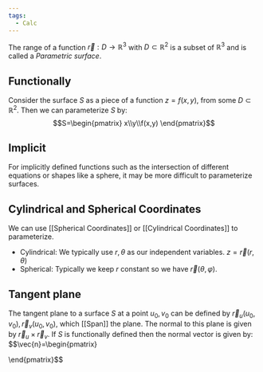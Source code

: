 ```yaml
---
tags:
  - Calc
---
```

The range of a function $\vec{r}:D\to \mathbb{R}^3$ with $D\subset \mathbb{R}^{2}$ is a subset of $\mathbb{R}^{3}$ and is called a *Parametric surface*. 
## Functionally
Consider the surface $S$ as a piece of a function $z=f(x,y)$, from some $D\subset \mathbb{R}^{2}$. Then we can parameterize $S$ by:
$$S=\begin{pmatrix}
x\\y\\f(x,y) 
\end{pmatrix}$$
## Implicit
For implicitly defined functions such as the intersection of different equations or shapes like a sphere, it may be more difficult to parameterize surfaces.
## Cylindrical and Spherical Coordinates
We can use [[Spherical Coordinates]] or [[Cylindrical Coordinates]] to parameterize. 
- Cylindrical: We typically use $r,\theta$ as our independent variables. $z=\vec{r}(r,\theta)$
- Spherical: Typically we keep $r$ constant so we have $\vec{r}(\theta,\varphi)$.
## Tangent plane
The tangent plane to a surface $S$ at a point $u_{0},v_{0}$ can be defined by $\vec r_u(u_{0},v_{0}), \vec r_v(u_{0},v_{0})$, which [[Span]] the plane.
The normal to this plane is given by $\vec r_u\times \vec r_v$.
If $S$ is functionally defined then the normal vector is given by: 
$$\vec{n}=\begin{pmatrix}

\end{pmatrix}$$